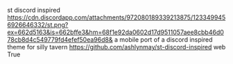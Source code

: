 st discord inspired
https://cdn.discordapp.com/attachments/972080189339213875/1233499456926646332/st.png?ex=662d5163&is=662bffe3&hm=68f1e92da0602d17d9511057aee8cbb46d078cb8d4c549779fd4efef50ea96d8&
a mobile port of a discord inspired theme for silly tavern
https://github.com/ashlynmay/st-discord-inspired
web
True